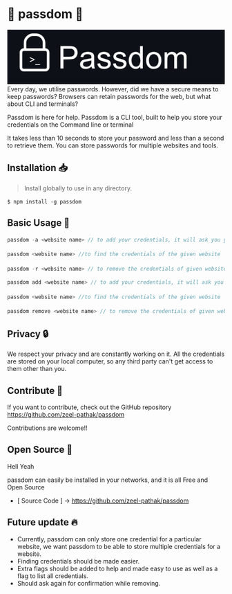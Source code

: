 # 🔑 passdom 🔑

<centre><img src="images/passdom_full.svg"></centre>
Every day, we utilise passwords. However, did we have a secure means to keep passwords? Browsers can retain passwords for the web, but what about CLI and terminals?

Passdom is here for help. Passdom is a CLI tool, built to help you store your credentials on the Command line or terminal

It takes less than 10 seconds to store your password and less than a second to retrieve them. You can store passwords for multiple websites and tools.


## Installation 📥
> Install globally to use in any directory.
```
$ npm install -g passdom
```

## Basic Usage 📒
```js
passdom -a <website name> // to add your credentials, it will ask you your credentials {Website name is the name of site of which you have to add credentials}

passdom <website name> //to find the credentials of the given website

passdom -r <website name> // to remove the credentials of given website
```
```js
passdom add <website name> // to add your credentials, it will ask you your credentials {Website name is the name of site of which you have to add credentials}

passdom <website name> //to find the credentials of the given website

passdom remove <website name> // to remove the credentials of given website

```

## Privacy 🔒

We respect your privacy and are constantly working on it.
All the credentials are stored on your local computer, so any third party can't get access to them other than you.

## Contribute 📂

If you want to contribute, check out the GitHub repository 
https://github.com/zeel-pathak/passdom

Contributions are welcome!!
 
## Open Source 👐

Hell Yeah

passdom can easily be installed in your networks, and it is all Free and Open Source
* [ Source Code ] -> https://github.com/zeel-pathak/passdom

## Future update 🔥

* Currently, passdom can only store one credential for a particular website, we want passdom to be able to store multiple credentials for a website.
* Finding credentials should be made easier.
* Extra flags should be added to help and made easy to use as well as a flag to list all credentials.
* Should ask again for confirmation while removing.